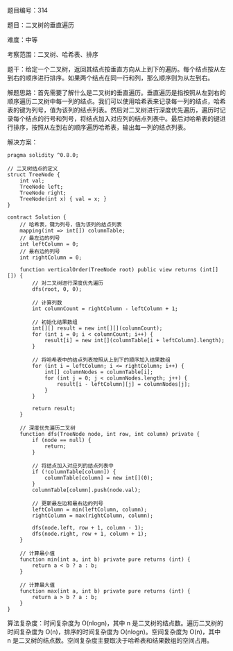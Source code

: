题目编号：314

题目：二叉树的垂直遍历

难度：中等

考察范围：二叉树、哈希表、排序

题干：给定一个二叉树，返回其结点按垂直方向从上到下的遍历。每个结点按从左到右的顺序进行排序。如果两个结点在同一行和列，那么顺序则为从左到右。

解题思路：首先需要了解什么是二叉树的垂直遍历。垂直遍历是指按照从左到右的顺序遍历二叉树中每一列的结点。我们可以使用哈希表来记录每一列的结点，哈希表的键为列号，值为该列的结点列表。然后对二叉树进行深度优先遍历，遍历时记录每个结点的行号和列号，将结点加入对应列的结点列表中。最后对哈希表的键进行排序，按照从左到右的顺序遍历哈希表，输出每一列的结点列表。

解决方案：

```solidity
pragma solidity ^0.8.0;

// 二叉树结点的定义
struct TreeNode {
    int val;
    TreeNode left;
    TreeNode right;
    TreeNode(int x) { val = x; }
}

contract Solution {
    // 哈希表，键为列号，值为该列的结点列表
    mapping(int => int[]) columnTable;
    // 最左边的列号
    int leftColumn = 0;
    // 最右边的列号
    int rightColumn = 0;

    function verticalOrder(TreeNode root) public view returns (int[][]) {
        // 对二叉树进行深度优先遍历
        dfs(root, 0, 0);

        // 计算列数
        int columnCount = rightColumn - leftColumn + 1;

        // 初始化结果数组
        int[][] result = new int[][](columnCount);
        for (int i = 0; i < columnCount; i++) {
            result[i] = new int[](columnTable[i + leftColumn].length);
        }

        // 将哈希表中的结点列表按照从上到下的顺序加入结果数组
        for (int i = leftColumn; i <= rightColumn; i++) {
            int[] columnNodes = columnTable[i];
            for (int j = 0; j < columnNodes.length; j++) {
                result[i - leftColumn][j] = columnNodes[j];
            }
        }

        return result;
    }

    // 深度优先遍历二叉树
    function dfs(TreeNode node, int row, int column) private {
        if (node == null) {
            return;
        }

        // 将结点加入对应列的结点列表中
        if (!columnTable[column]) {
            columnTable[column] = new int[](0);
        }
        columnTable[column].push(node.val);

        // 更新最左边和最右边的列号
        leftColumn = min(leftColumn, column);
        rightColumn = max(rightColumn, column);

        dfs(node.left, row + 1, column - 1);
        dfs(node.right, row + 1, column + 1);
    }

    // 计算最小值
    function min(int a, int b) private pure returns (int) {
        return a < b ? a : b;
    }

    // 计算最大值
    function max(int a, int b) private pure returns (int) {
        return a > b ? a : b;
    }
}
```

算法复杂度：时间复杂度为 O(nlogn)，其中 n 是二叉树的结点数。遍历二叉树的时间复杂度为 O(n)，排序的时间复杂度为 O(nlogn)。空间复杂度为 O(n)，其中 n 是二叉树的结点数。空间复杂度主要取决于哈希表和结果数组的空间占用。
